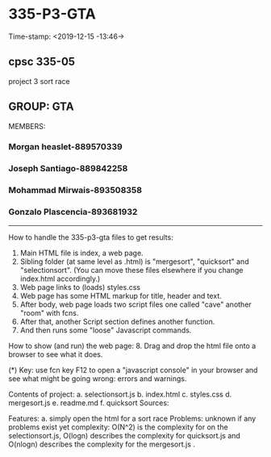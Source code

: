 # 335-P3-GTA
Time-stamp: <2019-12-15 -13:46->

## cpsc 335-05
project 3 sort race

## GROUP: GTA

MEMBERS:

 ### Morgan heaslet-889570339
 
 ### Joseph Santiago-889842258
 
 ### Mohammad Mirwais-893508358
 
 ### Gonzalo Plascencia-893681932
------------------------------------------------------------

How to handle the 335-p3-gta files to get results:

1. Main HTML file is index, a web page.
2. Sibling folder (at same level as .html) is "mergesort", "quicksort" and "selectionsort".
  (You can move these files elsewhere if you change index.html accordingly.)
3. Web page links to (loads) styles.css
4. Web page has some HTML markup for title, header and text.
5. After body, web page loads two script files one called "cave" another "room" with fcns.
6. After that, another Script section defines another function.
7. And then runs some "loose" Javascript commands.

How to show (and run) the web page:
8. Drag and drop the html file onto a browser to see what it does.

(*) Key: use fcn key F12 to open a "javascript console" in your browser
and see what might be going wrong: errors and warnings.

Contents of project:
	a. selectionsort.js
	b. index.html
	c. styles.css
	d. mergesort.js
	e. readme.md
  f. quicksort
Sources:
	
Features:
	a. simply open the html for a sort race 
Problems: 
	unknown if any problems exist yet
complexity: 
	O(N^2) is the complexity for on the selectionsort.js, O(logn) describes the complexity for quicksort.js and O(nlogn) describes the complexity for the mergesort.js .
